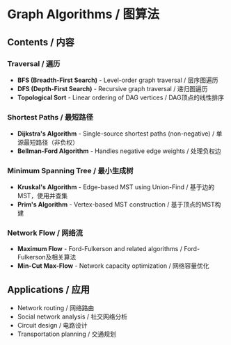 # Graph Algorithms / 图算法

## Contents / 内容

### Traversal / 遍历
- **BFS (Breadth-First Search)** - Level-order graph traversal / 层序图遍历
- **DFS (Depth-First Search)** - Recursive graph traversal / 递归图遍历
- **Topological Sort** - Linear ordering of DAG vertices / DAG顶点的线性排序

### Shortest Paths / 最短路径
- **Dijkstra's Algorithm** - Single-source shortest paths (non-negative) / 单源最短路径（非负权）
- **Bellman-Ford Algorithm** - Handles negative edge weights / 处理负权边

### Minimum Spanning Tree / 最小生成树
- **Kruskal's Algorithm** - Edge-based MST using Union-Find / 基于边的MST，使用并查集
- **Prim's Algorithm** - Vertex-based MST construction / 基于顶点的MST构建

### Network Flow / 网络流
- **Maximum Flow** - Ford-Fulkerson and related algorithms / Ford-Fulkerson及相关算法
- **Min-Cut Max-Flow** - Network capacity optimization / 网络容量优化

## Applications / 应用
- Network routing / 网络路由
- Social network analysis / 社交网络分析
- Circuit design / 电路设计
- Transportation planning / 交通规划
